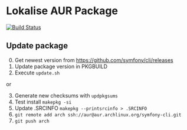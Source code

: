 # Lokalise AUR Package
[![Build Status](https://travis-ci.org/famoser/symfony-cli-aur.svg?branch=master)](https://travis-ci.org/famoser/symfony-cli-aur)

## Update package

0. Get newest version from https://github.com/symfony/cli/releases
1. Update package version in PKGBUILD
2. Execute `update.sh`

or 

3. Generate new checksums with `updpkgsums`
4. Test install `makepkg -si`
5. Update .SRCINFO `makepkg --printsrcinfo > .SRCINFO`
6. `git remote add arch ssh://aur@aur.archlinux.org/symfony-cli.git`
7. `git push arch`
